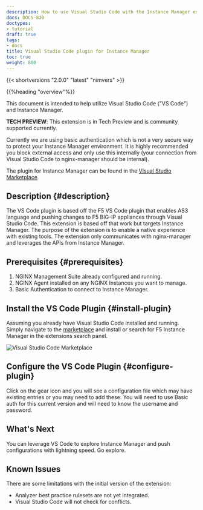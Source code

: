 ```yaml
---
description: How to use Visual Studio Code with the Instance Manager extension
docs: DOCS-830
doctypes:
- tutorial
draft: true
tags:
- docs
title: Visual Studio Code plugin for Instance Manager
toc: true
weight: 800
---
```


<!-- vale off -->
<!-- remove the vale comment and this one before flipping draft status -->

{{< shortversions "2.0.0" "latest" "nimvers" >}}

{{%heading "overview"%}}

This document is intended to help utilize Visual Studio Code ("VS Code") and Instance Manager.

**TECH PREVIEW**: This extension is in Tech Preview and is community supported currently.

Currently we are using basic authentication which is not a very secure way to protect your Instance Manager environment.  It is highly recommended you block external access and only use this internally (your connection from Visual Studio Code to nginx-manager should be internal).

The plugin for Instance Manager can be found in the [Visual Studio Marketplace](https://marketplace.visualstudio.com/items?itemName=F5DevCentral.vscode-nim).

## Description {#description}

The VS Code plugin is based off the F5 VS Code plugin that enables AS3 language and pushing changes to F5 BIG-IP appliances through Visual Studio Code.  This extension is based off that work but targets Instance Manager.  The purpose of the extension is to enable a native experience with existing tools.  The extension only communicates with nginx-manager and leverages the APIs from Instance Manager.

## Prerequisites {#prerequisites}

1. NGINX Management Suite already configured and running.
2. NGINX Agent installed on any NGINX Instances you want to manage.
3. Basic Authentication to connect to Instance Manager.

## Install the VS Code Plugin {#install-plugin}

Assuming you already have Visual Studio Code installed and running.  Simply navigate to the [marketplace](https://marketplace.visualstudio.com/items?itemName=F5DevCentral.vscode-nim) and install or search for F5 Instance Manager in the extensions search panel.

![Visual Studio Code Marketplace](marketplace.png)

## Configure the VS Code Plugin {#configure-plugin}

Click on the gear icon and you will see a configuration file which may have existing entries or you may need to add these.  You will need to use Basic auth for this current version and will need to know the username and password.

## What's Next

You can leverage VS Code to explore Instance Manager and push configurations with lightning speed.  Go explore.

## Known Issues

There are some limitations with the initial version of the extension:

- Analyzer best practice rulesets are not yet integrated.
- Visual Studio Code will not check for conflicts.
